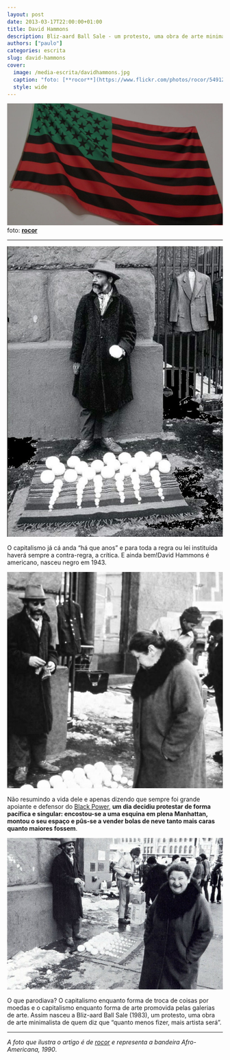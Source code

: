```yaml
---
layout: post
date: 2013-03-17T22:00:00+01:00
title: David Hammons
description: Bliz-aard Ball Sale - um protesto, uma obra de arte minimalista
authors: ["paulo"]
categories: escrita
slug: david-hammons
cover:
  image: /media-escrita/davidhammons.jpg
  caption: "foto: [**rocor**](https://www.flickr.com/photos/rocor/5491203500/)"
  style: wide
---
```


![](/media-escrita/davidhammons.jpg)
foto: [**rocor**](https://www.flickr.com/photos/rocor/5491203500/)

---

![David Hammons](/media-escrita/davidhammons1.jpg)

O capitalismo já cá anda “há que anos” e para toda a regra ou lei instituída haverá sempre a contra-regra, a crítica. E ainda bem!David Hammons é americano, nasceu negro em 1943.

![David Hammons](/media-escrita/davidhammons2.jpg)

Não resumindo a vida dele e apenas dizendo que sempre foi grande apoiante e defensor do [Black Power](http://en.wikipedia.org/wiki/Black_Power), **um dia decidiu protestar de forma pacífica e singular: encostou-se a uma esquina em plena Manhattan, montou o seu espaço e pûs-se a vender bolas de neve tanto mais caras quanto maiores fossem**.

![David Hammons](/media-escrita/davidhammons3.jpg)

O que parodiava? O capitalismo enquanto forma de troca de coisas por moedas e o capitalismo enquanto forma de arte promovida pelas galerias de arte.
Assim nasceu a Bliz-aard Ball Sale (1983), um protesto, uma obra de arte minimalista de quem diz que “quanto menos fizer, mais artista será”.

---
*A foto que ilustra o artigo é de [rocor](https://www.flickr.com/photos/rocor/5491203500/) e representa a bandeira Afro-Americana, 1990*.
